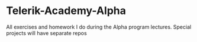 # Telerik-Academy-Alpha
All exercises and homework I do during the Alpha program lectures. Special projects will have separate repos

